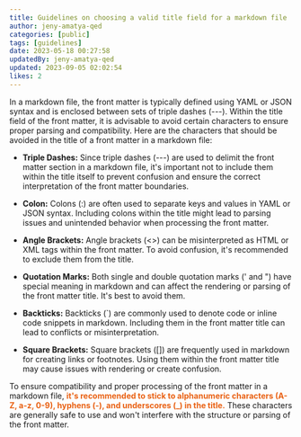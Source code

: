```yaml
---
title: Guidelines on choosing a valid title field for a markdown file
author: jeny-amatya-qed
categories: [public]
tags: [guidelines]
date: 2023-05-18 00:27:58 
updatedBy: jeny-amatya-qed
updated: 2023-09-05 02:02:54 
likes: 2
---
```


In a markdown file, the front matter is typically defined using YAML or JSON syntax and is enclosed between sets of triple dashes (---). Within the title field of the front matter, it is advisable to avoid certain characters to ensure proper parsing and compatibility. Here are the characters that should be avoided in the title of a front matter in a markdown file:

* **Triple Dashes:** Since triple dashes (---) are used to delimit the front matter section in a markdown file, it's important not to include them within the title itself to prevent confusion and ensure the correct interpretation of the front matter boundaries.

* **Colon:** Colons (:) are often used to separate keys and values in YAML or JSON syntax. Including colons within the title might lead to parsing issues and unintended behavior when processing the front matter.

* **Angle Brackets:** Angle brackets (<>) can be misinterpreted as HTML or XML tags within the front matter. To avoid confusion, it's recommended to exclude them from the title.

* **Quotation Marks:** Both single and double quotation marks (' and ") have special meaning in markdown and can affect the rendering or parsing of the front matter title. It's best to avoid them.

* **Backticks:** Backticks (&grave;) are commonly used to denote code or inline code snippets in markdown. Including them in the front matter title can lead to conflicts or misinterpretation.

* **Square Brackets:** Square brackets ([]) are frequently used in markdown for creating links or footnotes. Using them within the front matter title may cause issues with rendering or create confusion.

To ensure compatibility and proper processing of the front matter in a markdown file, <span style="color: #e96113">**it's recommended to stick to alphanumeric characters (A-Z, a-z, 0-9), hyphens (-), and underscores (_) in the title.**</span> These characters are generally safe to use and won't interfere with the structure or parsing of the front matter.